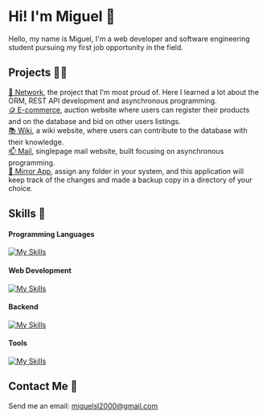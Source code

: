 # Hi! I'm Miguel 👋

Hello, my name is Miguel, I'm a web developer and software engineering student pursuing my first job opportunity in the field.


## Projects 👨‍💻

  [🔗 Network](https://github.com/Aeziren/social-network), the project that I'm most proud of. Here I learned a lot about the ORM, REST API development and asynchronous programming.   
  [🪙 E-commerce](https://github.com/Aeziren/e-commerce), auction website where users can register their products and on the database and bid on other users listings.     
  [📚 Wiki](https://github.com/Aeziren/wiki), a wiki website, where users can contribute to the database with their knowledge.    
  [📫 Mail](https://github.com/Aeziren/email), singlepage mail website, built focusing on asynchronous programming.    
  [💾 Mirror App](https://github.com/Aeziren/google-clone), assign any folder in your system, and this application will keep track of the changes and made a backup copy in a directory of your choice. 
 
## Skills 🎯
#### Programming Languages
[![My Skills](https://skillicons.dev/icons?i=js,python,c)](https://skillicons.dev)
#### Web Development
[![My Skills](https://skillicons.dev/icons?i=html,css,django,flask,bootstrap)](https://skillicons.dev)
#### Backend
[![My Skills](https://skillicons.dev/icons?i=sqlite,gcp)](https://skillicons.dev)
#### Tools
[![My Skills](https://skillicons.dev/icons?i=git,github,vscode,regex)](https://skillicons.dev)

## Contact Me 📩

Send me an email: miguelsl2000@gmail.com
